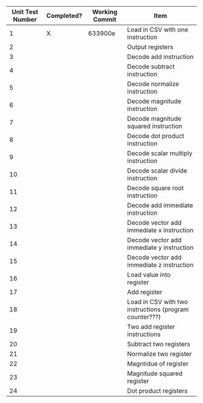 Unit Test Number | Completed? | Working Commit | Item
-- | -- | -- | --
1 |  X |  633900e | Load in CSV with one instruction
2 |   |   | Output registers
3 |   |   | Decode add instruction
4 |   |   | Decode subtract instruction
5 |   |   | Decode normalize instruction
6 |   |   | Decode magnitude instruction
7 |   |   | Decode magnitude squared instruction
8 |   |   | Decode dot product instruction
9 |   |   | Decode scalar multiply instruction
10 |   |   | Decode scalar divide instruction
11 |   |   | Decode square root instruction
12 |   |   | Decode add immediate instruction
13 |   |   | Decode vector add immediate x instruction
14 |   |   | Decode vector add immediate y instruction
15 |   |   | Decode vector add immediate z instruction
16 |   |   | Load value into register
17 |   |   | Add register
18 |   |   | Load in CSV with two instructions (program counter???)
19 |   |   | Two add register instructions
20 |   |   | Subtract two registers
21 |   |   | Normalize two register
22 |   |   | Magntidue of register
23 |   |   | Magnitude squared register
24 |   |   | Dot product registers


